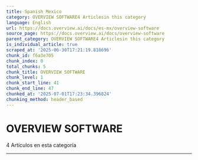 ```yaml
---
title: Spanish Mexico
category: OVERVIEW SOFTWARE4 Articlesin this category
language: English
url: https://docs.overview.ai/docs/es-mx/overview-software
source_page: https://docs.overview.ai/docs/overview-software
parent_category: OVERVIEW SOFTWARE4 Articlesin this category
is_individual_article: true
scraped_at: '2025-06-30T17:21:19.818696'
chunk_id: f6a3e705
chunk_index: 0
total_chunks: 5
chunk_title: OVERVIEW SOFTWARE
chunk_level: 1
chunk_start_line: 41
chunk_end_line: 47
chunked_at: '2025-07-01T17:23:34.396824'
chunking_method: header_based
---
```


# OVERVIEW SOFTWARE

4 Artículos  en esta categoría

* * *
